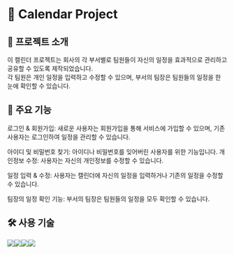 # 📅 Calendar Project 

## 📌 프로젝트 소개
이 캘린더 프로젝트는 회사의 각 부서별로 팀원들이 자신의 일정을 효과적으로 관리하고 공유할 수 있도록 제작되었습니다. <br> 
각 팀원은 개인 일정을 입력하고 수정할 수 있으며, 부서의 팀장은 팀원들의 일정을 한 눈에 확인할 수 있습니다.

## 🚀 주요 기능
로그인 & 회원가입: 새로운 사용자는 회원가입을 통해 서비스에 가입할 수 있으며, 기존 사용자는 로그인하여 일정을 관리할 수 있습니다. <br>

아이디 및 비밀번호 찾기: 아이디나 비밀번호를 잊어버린 사용자를 위한 기능입니다.
개인정보 수정: 사용자는 자신의 개인정보를 수정할 수 있습니다.<br>

일정 입력 & 수정: 사용자는 캘린더에 자신의 일정을 입력하거나 기존의 일정을 수정할 수 있습니다.<br>

팀장의 일정 확인 기능: 부서의 팀장은 팀원들의 일정을 모두 확인할 수 있습니다.


## 🛠 사용 기술
<img src="https://img.shields.io/badge/HTML5-red?style=for-the-badge&logo=html5&logoColor=white"><img src="https://img.shields.io/badge/CSS3-1572B6?style=for-the-badge&logo=CSS3&logoColor=white"><img src="https://img.shields.io/badge/javascript-F7DF1E?style=for-the-badge&logo=javascript&logoColor=white"><img src="https://img.shields.io/badge/java-007396?style=for-the-badge&logo=java&logoColor=white">

 
